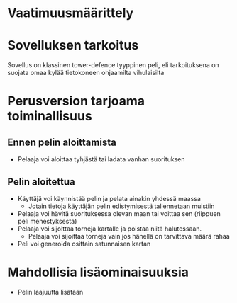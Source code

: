 # Vaatimuusmäärittely

# Sovelluksen tarkoitus  
Sovellus on klassinen tower-defence tyyppinen peli, eli tarkoituksena on suojata omaa kylää tietokoneen
ohjaamilta vihulaisilta

# Perusversion tarjoama toiminallisuus
## Ennen pelin aloittamista
* Pelaaja voi aloittaa tyhjästä tai ladata vanhan suorituksen
## Pelin aloitettua 
* Käyttäjä voi käynnistää pelin ja pelata ainakin yhdessä maassa
  * Jotain tietoja käyttäjän pelin edistymisestä tallennetaan muistiin
* Pelaaja voi hävitä suorituksessa olevan maan tai voittaa sen (riippuen peli menestyksestä)
* Pelaaja voi sijoittaa torneja kartalle ja poistaa niitä halutessaan.
  * Pelaaja voi sijoittaa torneja vain jos hänellä on tarvittava määrä rahaa
* Peli voi generoida osittain satunnaisen kartan

# Mahdollisia lisäominaisuuksia
* Pelin laajuutta lisätään
